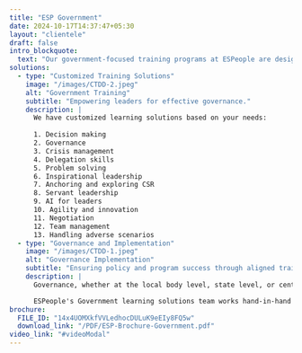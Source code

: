 ```yaml
---
title: "ESP Government"
date: 2024-10-17T14:37:47+05:30
layout: "clientele"
draft: false
intro_blockquote:
  text: "Our government-focused training programs at ESPeople are designed to empower leaders with essential skills in decision-making, crisis management, servant leadership, innovation, and more, enabling them to lead with agility, responsibility, and resilience."
solutions:
  - type: "Customized Training Solutions"
    image: "/images/CTDD-2.jpeg"
    alt: "Government Training"
    subtitle: "Empowering leaders for effective governance."
    description: |
      We have customized learning solutions based on your needs:
      
      1. Decision making  
      2. Governance  
      3. Crisis management  
      4. Delegation skills  
      5. Problem solving  
      6. Inspirational leadership  
      7. Anchoring and exploring CSR  
      8. Servant leadership  
      9. AI for leaders  
      10. Agility and innovation  
      11. Negotiation  
      12. Team management  
      13. Handling adverse scenarios
  - type: "Governance and Implementation"
    image: "/images/CTDD-1.jpeg"
    alt: "Governance Implementation"
    subtitle: "Ensuring policy and program success through aligned training."
    description: |
      Governance, whether at the local body level, state level, or central level, periodically requires alignment on various policies and programs. Preparing for a higher degree of deliverables requires preparedness, awareness, motivation, and zeal to ensure government programs and projects reach the common man. 

      ESPeople's Government learning solutions team works hand-in-hand with the government to train the entire machinery for reaching the people beneficiaries.
brochure:
  FILE_ID: "14x4UOMXkfVVLedhocDULuK9eEIy8FQ5w"
  download_link: "/PDF/ESP-Brochure-Government.pdf"
video_link: "#videoModal"
---
```

